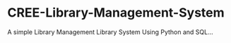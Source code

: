 # CREE-Library-Management-System
A simple Library Management Library System Using Python and SQL...
